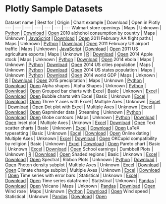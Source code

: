# Plotly Sample Datasets

Dataset name | Best for | Origin | Chart example | Download | Open in Plotly
--- | --- | --- | ---  | ---  | ---  | --- 
Walmart store openings | Maps | Unknown | [Python](https://plot.ly/python/map-subplots-and-small-multiples/) | [Download](https://github.com/plotly/datasets/blob/master/1962_2006_walmart_store_openings.csv) | [Open](https://plot.ly/16263/~jackp/)
2010 alchohol consumption by country | Maps | Unknown | [JavaScript](https://plot.ly/javascript/choropleth-maps/) | [Download](https://github.com/plotly/datasets/blob/master/2010_alcohol_consumption_by_country.csv) | [Open](https://plot.ly/16265/~jackp/)
2011 February AA flight paths | Maps | Unknown | [Python](https://plot.ly/python/lines-on-maps/) | [Download](https://github.com/plotly/datasets/blob/master/2011_february_aa_flight_paths.csv) | [Open](https://plot.ly/7924/~Dreamshot/)
2011 February US airport traffic | Maps | Unknown | [JavaScript](https://plot.ly/javascript/scatter-plots-on-maps/) | [Download](https://github.com/plotly/datasets/blob/master/2011_february_us_airport_traffic.csv) | [Open]()
2011 US agriculture exports | Maps | Unknown | [R](https://plot.ly/r/choropleth-maps/) | [Download](https://github.com/plotly/datasets/blob/master/2011_us_ag_exports.csv) | [Open](https://plot.ly/~Dreamshot/7923/)
2014 Apple stock | Maps | Unknown | [Python](https://plot.ly/python/html-reports/) | [Download](https://github.com/plotly/datasets/blob/master/2014_apple_stock.csv) | [Open]()
2014 ebola | Maps | Unknown | [Python](https://plot.ly/python/bubble-maps/) | [Download](https://github.com/plotly/datasets/blob/master/2014_ebola.csv) | [Open]()
2014 US cities population | Maps | Unknown | [Python](https://plot.ly/python/bubble-maps/) | [Download](https://github.com/plotly/datasets/blob/master/2014_us_cities.csv) | [Open]()
2014 US states population | Maps | Unknown | [Python](https://plot.ly/python/bubble-maps/) | [Download](https://github.com/plotly/datasets/blob/master/2014_usa_states.csv) | [Open]()
2014 world GDP | Maps | Unknown | [R](https://plot.ly/r/choropleth-maps/) | [Download](https://github.com/plotly/datasets/blob/master/2014_world_gdp_with_codes.csv) | [Open]()
2015 precipitation | Maps | Unknown | [Python](https://plot.ly/python/scatter-plots-on-maps/) | [Download](https://github.com/plotly/datasets/blob/master/2015_06_30_precipitation.csv) | [Open]()
Alpha shapes | Alpha Shapes | Unknown | [Python](https://plot.ly/python/alpha-shapes/) | [Download](https://github.com/plotly/datasets/blob/master/alpha_shape.csv) | [Open]()
Grouped bar charts with Excel | Basic | Unknown | [Excel](http://help.plot.ly/excel/grouped-bar-chart/) | [Download](https://github.com/plotly/datasets/blob/master/bar-charts-with-excel.csv) | [Open]()
Bubble charts with Excel | Basic | Unknown | [Excel](http://help.plot.ly/excel/bubble-chart/) | [Download](https://github.com/plotly/datasets/blob/master/bubble_chart_tutorial.csv) | [Open]()
Three Y axes with Excel | Multiple Axes | Unknown | [Excel](http://help.plot.ly/excel/three-y-axes/) | [Download](https://github.com/plotly/datasets/blob/master/cost_output_defective.csv) | [Open]()
Dot plot with Excel | Multiple Axes | Unknown | [Excel](http://help.plot.ly/excel/dot-plots/) | [Download](https://github.com/plotly/datasets/blob/master/dot-plot-with-excel.csv) | [Open]()
Gapminder data | Streaming | Unknown | [Python](https://plot.ly/python/streaming-bubbles-tutorial/) | [Download](https://github.com/plotly/datasets/blob/master/gapminderDataFiveYear.csv) | [Open]()
Globe contours | Maps | Unknown | [Python](https://plot.ly/python/lines-on-maps/) | [Download](https://github.com/plotly/datasets/blob/master/globe_contours.csv) | [Open]()
Inset plot | Multiple Axes | Unknown | [Excel](http://help.plot.ly/excel/insets) | [Download](https://github.com/plotly/datasets/blob/master/inset.csv) | [Open]()
Text scatter charts | Basic | Unknown | [Excel](http://help.plot.ly/excel/text-scatter-chart) | [Download](https://github.com/plotly/datasets/blob/master/label-text.csv) | [Open]()
LaTeX typesetting | Basic | Unknown | [Excel](http://help.plot.ly/excel/LaTeX) | [Download](https://github.com/plotly/datasets/blob/master/latex-typesetting-with-excel.csv) | [Open]()
Online dating | Multiple Axes | Unknown | [Excel](http://help.plot.ly/excel/graph-with-multiple-axes/) | [Download](https://github.com/plotly/datasets/blob/master/multiple_y_axis.csv) | [Open]()
OKCupid compatibility by religion | Basic | Unknown | [Excel](http://help.plot.ly/excel/heatmap) | [Download](https://github.com/plotly/datasets/blob/master/okcupid-compatibility-by-religion.csv) | [Open]()
Pareto chart | Basic | Unknown | [Excel](http://help.plot.ly/excel/pareto-chart) | [Download](https://github.com/plotly/datasets/blob/master/pareto-chart.csv) | [Open]()
School earnings | Dumbbell Plots | Unknown | [R](https://plot.ly/r/dumbbell-plots/) | [Download](https://github.com/plotly/datasets/blob/master/school_earnings.csv) | [Open]()
Shaded regions | Basic | Unknown | [Excel](http://help.plot.ly/excel/shaded-region-on-chart) | [Download](https://github.com/plotly/datasets/blob/master/shaded-region.csv) | [Open]()
Spectral | Ribbon Plots | Unknown | [Python](https://plot.ly/python/ribbon-plots/) | [Download](https://github.com/plotly/datasets/blob/master/spectral.csv) | [Open]()
Photon density subplot | Multiple Axes | Unknown | [Excel](http://help.plot.ly/excel/insets) | [Download](https://github.com/plotly/datasets/blob/master/subplot.csv) | [Open]()
Climate change subplot | Multiple Axes | Unknown | [Excel](http://help.plot.ly/excel/subplots) | [Download](https://github.com/plotly/datasets/blob/master/subplots.csv) | [Open]()
Time series with error bars | Statistical | Unknown | [Excel](http://help.plot.ly/excel/time-series) | [Download](https://github.com/plotly/datasets/blob/master/time-series-with-error-bars-excel.csv) | [Open]()
Time series dataframe | Statistical | Unknown | [Pandas](https://plot.ly/pandas/time-series/) | [Download](https://github.com/plotly/datasets/blob/master/timeseries.csv) | [Open]()
Volcano | Maps | Unknown | [Pandas](https://plot.ly/pandas/3d-surface-plots/) | [Download](https://github.com/plotly/datasets/blob/master/volcano.csv) | [Open]()
Wind rose | Maps | Unknown | [Python](https://plot.ly/python/wind-rose-charts/) | [Download](https://github.com/plotly/datasets/blob/master/wind_rose.csv) | [Open]()
Wind speed | Statistical | Unknown | [Pandas](https://plot.ly/pandas/error-bars/) | [Download](https://github.com/plotly/datasets/blob/master/wind_speed_laurel_nebraska.csv) | [Open]()
